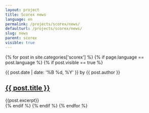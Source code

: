 ```yaml
---
layout: project
title: Scorex news
language: en
permalink: /projects/scorex/news/
defaulturl: /projects/scorex/news/
slug: news
parent: scorex
visible: true
---
```

{% for post in site.categories['scorex'] %}
{% if page.language == post.language %}
{% if post.visible == true %}
<div class="{{ post.slug }}">
<p class="date marginb0"><span class="c_f00">{{ post.date | date: '%B %d, %Y' }}</span> by {{ post.author }}</p>
<h2 class="margint0"><a class="" href="{{ site.baseurl }}{{ post.permalink }}{% if page.language != 'en' %}/{{ page.language }}/{% endif %}">{{ post.title }}</a></h2>
<div class="text">{{post.excerpt}}</div>
</div>
{% endif %}
{% endif %}
{% endfor %}



